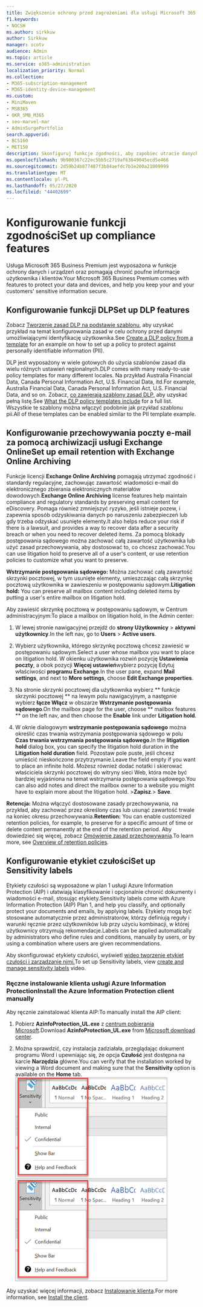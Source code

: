 ```yaml
---
title: Zwiększenie ochrony przed zagrożeniami dla usługi Microsoft 365 Business Premium
f1.keywords:
- NOCSH
ms.author: sirkkuw
author: Sirkkuw
manager: scotv
audience: Admin
ms.topic: article
ms.service: o365-administration
localization_priority: Normal
ms.collection:
- M365-subscription-management
- M365-identity-device-management
ms.custom:
- MiniMaven
- MSB365
- OKR_SMB_M365
- seo-marvel-mar
- AdminSurgePortfolio
search.appverid:
- BCS160
- MET150
description: Skonfiguruj funkcje zgodności, aby zapobiec utracie danych i zapewnić bezpieczeństwo poufnych informacji twoich i klientów.
ms.openlocfilehash: 9b900367c22ec5bb5c2719af63049045ecd5e466
ms.sourcegitcommit: 2d59b24b877487f3b84aefdc7b1e200a21009999
ms.translationtype: MT
ms.contentlocale: pl-PL
ms.lasthandoff: 05/27/2020
ms.locfileid: "44402699"
---
```

# <a name="set-up-compliance-features"></a><span data-ttu-id="28466-103">Konfigurowanie funkcji zgodności</span><span class="sxs-lookup"><span data-stu-id="28466-103">Set up compliance features</span></span>

<span data-ttu-id="28466-104">Usługa Microsoft 365 Business Premium jest wyposażona w funkcje ochrony danych i urządzeń oraz pomagają chronić poufne informacje użytkownika i klientów.</span><span class="sxs-lookup"><span data-stu-id="28466-104">Your Microsoft 365 Business Premium comes with features to protect your data and devices, and help you keep your and your customers' sensitive information secure.</span></span>

## <a name="set-up-dlp-features"></a><span data-ttu-id="28466-105">Konfigurowanie funkcji DLP</span><span class="sxs-lookup"><span data-stu-id="28466-105">Set up DLP features</span></span>

<span data-ttu-id="28466-106">Zobacz [Tworzenie zasad DLP na podstawie szablonu,](https://docs.microsoft.com/microsoft-365/compliance/create-a-dlp-policy-from-a-template) aby uzyskać przykład na temat konfigurowania zasad w celu ochrony przed danymi umożliwiającymi identyfikację użytkownika.</span><span class="sxs-lookup"><span data-stu-id="28466-106">See [Create a DLP policy from a template](https://docs.microsoft.com/microsoft-365/compliance/create-a-dlp-policy-from-a-template) for an example on how to set up a policy to protect against personally identifiable information (PII).</span></span> 
  
<span data-ttu-id="28466-107">DLP jest wyposażony w wiele gotowych do użycia szablonów zasad dla wielu różnych ustawień regionalnych.</span><span class="sxs-lookup"><span data-stu-id="28466-107">DLP comes with many ready-to-use policy templates for many different locales.</span></span> <span data-ttu-id="28466-108">Na przykład Australia Financial Data, Canada Personal Information Act, U.S. Financial Data, itd.</span><span class="sxs-lookup"><span data-stu-id="28466-108">For example, Australia Financial Data, Canada Personal Information Act, U.S. Financial Data, and so on.</span></span> <span data-ttu-id="28466-109">Zobacz, [co zawierają szablony zasad DLP,](https://docs.microsoft.com/microsoft-365/compliance/what-the-dlp-policy-templates-include) aby uzyskać pełną listę.</span><span class="sxs-lookup"><span data-stu-id="28466-109">See [What the DLP policy templates include](https://docs.microsoft.com/microsoft-365/compliance/what-the-dlp-policy-templates-include) for a full list.</span></span> <span data-ttu-id="28466-110">Wszystkie te szablony można włączyć podobnie jak przykład szablonu pii.</span><span class="sxs-lookup"><span data-stu-id="28466-110">All of these templates can be enabled similar to the PII template example.</span></span> 
  
## <a name="set-up-email-retention-with-exchange-online-archiving"></a><span data-ttu-id="28466-111">Konfigurowanie przechowywania poczty e-mail za pomocą archiwizacji usługi Exchange Online</span><span class="sxs-lookup"><span data-stu-id="28466-111">Set up email retention with Exchange Online Archiving</span></span>

 <span data-ttu-id="28466-112">Funkcje licencji **Exchange Online Archiving** pomagają utrzymać zgodność i standardy regulacyjne, zachowując zawartość wiadomości e-mail do elektronicznego zbierania elektronicznych materiałów dowodowych.</span><span class="sxs-lookup"><span data-stu-id="28466-112">**Exchange Online Archiving** license features help maintain compliance and regulatory standards by preserving email content for eDiscovery.</span></span> <span data-ttu-id="28466-113">Pomaga również zmniejszyć ryzyko, jeśli istnieje pozew, i zapewnia sposób odzyskiwania danych po naruszeniu zabezpieczeń lub gdy trzeba odzyskać usunięte elementy.</span><span class="sxs-lookup"><span data-stu-id="28466-113">It also helps reduce your risk if there is a lawsuit, and provides a way to recover data after a security breach or when you need to recover deleted items.</span></span> <span data-ttu-id="28466-114">Za pomocą blokady postępowania sądowego można zachować całą zawartość użytkownika lub użyć zasad przechowywania, aby dostosować to, co chcesz zachować.</span><span class="sxs-lookup"><span data-stu-id="28466-114">You can use litigation hold to preserve all of a user's content, or use retention policies to customize what you want to preserve.</span></span>
  
<span data-ttu-id="28466-115">**Wstrzymanie postępowania sądowego:** Można zachować całą zawartość skrzynki pocztowej, w tym usunięte elementy, umieszczając całą skrzynkę pocztową użytkownika w zawieszeniu w postępowaniu sądowym.</span><span class="sxs-lookup"><span data-stu-id="28466-115">**Litigation hold:** You can preserve all mailbox content including deleted items by putting a user's entire mailbox on litigation hold.</span></span> 
    
<span data-ttu-id="28466-116">Aby zawiesić skrzynkę pocztową w postępowaniu sądowym, w Centrum administracyjnym:</span><span class="sxs-lookup"><span data-stu-id="28466-116">To place a mailbox on litigation hold, in the Admin center:</span></span>
    
1. <span data-ttu-id="28466-117">W lewej stronie nawigacyjnej przejdź do **strony Użytkownicy** \> **aktywni użytkownicy**.</span><span class="sxs-lookup"><span data-stu-id="28466-117">In the left nav, go to **Users** \> **Active users**.</span></span>
    
2. <span data-ttu-id="28466-118">Wybierz użytkownika, którego skrzynkę pocztową chcesz zawiesić w postępowaniu sądowym.</span><span class="sxs-lookup"><span data-stu-id="28466-118">Select a user whose mailbox you want to place on litigation hold.</span></span> <span data-ttu-id="28466-119">W okienku użytkownika rozwiń pozycję **Ustawienia poczty**, a obok pozycji **Więcej ustawień**wybierz pozycję Edytuj właściwości **programu Exchange**.</span><span class="sxs-lookup"><span data-stu-id="28466-119">In the user pane, expand **Mail settings**, and next to **More settings**, choose **Edit Exchange properties**.</span></span>
    
3. <span data-ttu-id="28466-120">Na stronie skrzynki pocztowej dla użytkownika wybierz \*\* funkcje skrzynki pocztowej \*\* na lewym polu nawigacyjnym, a następnie wybierz **łącze Włącz** w obszarze **Wstrzymanie postępowania sądowego**.</span><span class="sxs-lookup"><span data-stu-id="28466-120">On the mailbox page for the user, choose \*\* mailbox features \*\* on the left nav, and then choose the **Enable** link under **Litigation hold**.</span></span>
    
4. <span data-ttu-id="28466-121">W oknie dialogowym **wstrzymanie postępowania sądowego** można określić czas trwania wstrzymania postępowania sądowego w polu **Czas trwania wstrzymania postępowania sądowego.**</span><span class="sxs-lookup"><span data-stu-id="28466-121">In the **litigation hold** dialog box, you can specify the litigation hold duration in the **Litigation hold duration** field.</span></span> <span data-ttu-id="28466-122">Pozostaw pole puste, jeśli chcesz umieścić nieskończone przytrzymanie.</span><span class="sxs-lookup"><span data-stu-id="28466-122">Leave the field empty if you want to place an infinite hold.</span></span> <span data-ttu-id="28466-123">Możesz również dodać notatki i skierować właściciela skrzynki pocztowej do witryny sieci Web, która może być bardziej wyjaśniona na temat wstrzymania postępowania sądowego.</span><span class="sxs-lookup"><span data-stu-id="28466-123">You can also add notes and direct the mailbox owner to a website you might have to explain more about the litigation hold.</span></span> <span data-ttu-id="28466-124">\>**Zapisz**.</span><span class="sxs-lookup"><span data-stu-id="28466-124">\> **Save**.</span></span>
    
<span data-ttu-id="28466-125">**Retencja:** Można włączyć dostosowane zasady przechowywania, na przykład, aby zachować przez określony czas lub usunąć zawartość trwale na koniec okresu przechowywania.</span><span class="sxs-lookup"><span data-stu-id="28466-125">**Retention:** You can enable customized retention policies, for example, to preserve for a specific amount of time or delete content permanently at the end of the retention period.</span></span> <span data-ttu-id="28466-126">Aby dowiedzieć się więcej, zobacz [Omówienie zasad przechowywania](https://docs.microsoft.com/microsoft-365/compliance/retention-policies).</span><span class="sxs-lookup"><span data-stu-id="28466-126">To learn more, see [Overview of retention policies](https://docs.microsoft.com/microsoft-365/compliance/retention-policies).</span></span>

## <a name="set-up-sensitivity-labels"></a><span data-ttu-id="28466-127">Konfigurowanie etykiet czułości</span><span class="sxs-lookup"><span data-stu-id="28466-127">Set up Sensitivity labels</span></span>

<span data-ttu-id="28466-128">Etykiety czułości są wyposażone w plan 1 usługi Azure Information Protection (AIP) i ułatwiają klasyfikowanie i opcjonalnie chronić dokumenty i wiadomości e-mail, stosując etykiety.</span><span class="sxs-lookup"><span data-stu-id="28466-128">Sensitivity labels come with Azure Information Protection (AIP) Plan 1, and help you classify, and optionally protect your documents and emails, by applying labels.</span></span> <span data-ttu-id="28466-129">Etykiety mogą być stosowane automatycznie przez administratorów, którzy definiują reguły i warunki ręcznie przez użytkowników lub przy użyciu kombinacji, w której użytkownicy otrzymują rekomendacje.</span><span class="sxs-lookup"><span data-stu-id="28466-129">Labels can be applied automatically by administrators who define rules and conditions, manually by users, or by using a combination where users are given recommendations.</span></span>

<span data-ttu-id="28466-130">Aby skonfigurować etykiety czułości, wyświetl [wideo tworzenie etykiet czułości i zarządzanie nimi.](https://support.office.com/article/2fb96b54-7dd2-4f0c-ac8d-170790d4b8b9)</span><span class="sxs-lookup"><span data-stu-id="28466-130">To set up Sensitivity labels, view [create and manage sensitivity labels](https://support.office.com/article/2fb96b54-7dd2-4f0c-ac8d-170790d4b8b9) video.</span></span>



### <a name="install-the-azure-information-protection-client-manually"></a><span data-ttu-id="28466-131">Ręczne instalowanie klienta usługi Azure Information Protection</span><span class="sxs-lookup"><span data-stu-id="28466-131">Install the Azure Information Protection client manually</span></span>

<span data-ttu-id="28466-132">Aby ręcznie zainstalować klienta AIP:</span><span class="sxs-lookup"><span data-stu-id="28466-132">To manually install the AIP client:</span></span>

1. <span data-ttu-id="28466-133">Pobierz **AzinfoProtection_UL.exe** z [centrum pobierania Microsoft](https://www.microsoft.com/download/details.aspx?id=53018).</span><span class="sxs-lookup"><span data-stu-id="28466-133">Download **AzinfoProtection_UL.exe** from [Microsoft download center](https://www.microsoft.com/download/details.aspx?id=53018).</span></span>
 
2. <span data-ttu-id="28466-134">Można sprawdzić, czy instalacja zadziałała, przeglądając dokument programu Word i upewniając się, że opcja **Czułość** jest dostępna na karcie **Narzędzia** główne.</span><span class="sxs-lookup"><span data-stu-id="28466-134">You can verify that the installation worked by viewing a Word document and making sure that the **Sensitivity** option is available on the **Home** tab.</span></span>
<br/><span data-ttu-id="28466-135">![Karta Ochrony rozwijana w dokumencie programu Word.](../media/word-sensitivity.png)</span><span class="sxs-lookup"><span data-stu-id="28466-135">![Protection tab drop-down in a Word document.](../media/word-sensitivity.png)</span></span>

<span data-ttu-id="28466-136">Aby uzyskać więcej informacji, zobacz [Instalowanie klienta](https://docs.microsoft.com/azure/information-protection/infoprotect-tutorial-step3).</span><span class="sxs-lookup"><span data-stu-id="28466-136">For more information, see [Install the client](https://docs.microsoft.com/azure/information-protection/infoprotect-tutorial-step3).</span></span>
